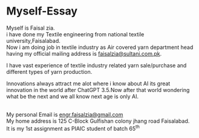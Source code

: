 # Myself-Essay
Myself is Faisal zia.
<br>
i have done my Textile engineering from national textile university,Faisalabad.
<br>
Now i am doing job in textile industry as Air covered yarn department head having my official mailing address is <a href="mailto:faisalzia@sultani.com.pk">faisalzia@sultani.com.pk</a>.
<p>I have vast experience of textile industry related yarn sale/purchase and different types of yarn production.</p>
<p>Innovations always attract me alot where i know about AI its great innovation in the world after ChatGPT 3.5.Now after that world wondering what be the next and we all know next age is only AI.</p>
<br>
My personal Email is <a href="mailto:engr.faisalzia@gmail.com">engr.faisalzia@gmail.com</a>
<br>
My home address is 125 C-Block Gulfishan colony jhang road Faisalabad.
<br>
It is my 1st assignment as PIAIC student of batch 65<sup>th</sup>
